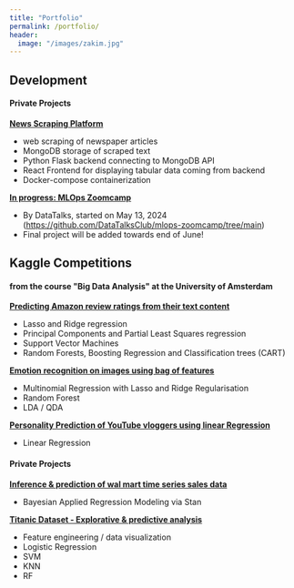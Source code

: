 ```yaml
---
title: "Portfolio"
permalink: /portfolio/
header:
  image: "/images/zakim.jpg"
---
```



## Development

#### Private Projects

[**News Scraping Platform**](https://github.com/Alexander-Heinz/NewsScraping_staging)
* web scraping of newspaper articles
* MongoDB storage of scraped text
* Python Flask backend connecting to MongoDB API
* React Frontend for displaying tabular data coming from backend
* Docker-compose containerization


[**In progress: MLOps Zoomcamp**](https://github.com/Alexander-Heinz/mlops-zoomcamp)
* By DataTalks, started on May 13, 2024 (https://github.com/DataTalksClub/mlops-zoomcamp/tree/main)
* Final project will be added towards end of June!


## Kaggle Competitions
#### from the course "Big Data Analysis" at the University of Amsterdam

[**Predicting Amazon review ratings from their text content**](https://www.kaggle.com/glaswasser/baby-reviews-elise-tom-alex-group-5-round-2)
* Lasso and Ridge regression
* Principal Components and Partial Least Squares regression
* Support Vector Machines
* Random Forests, Boosting Regression and Classification trees (CART)


[**Emotion recognition on images using bag of features**](https://www.kaggle.com/glaswasser/emotion-recognition-t5-alexander-cathelijne-final)
* Multinomial Regression with Lasso and Ridge Regularisation
* Random Forest
* LDA / QDA


[**Personality Prediction of YouTube vloggers using linear Regression**](https://www.kaggle.com/glaswasser/notebook-bertlich-arja-heinz-team-2)

* Linear Regression


#### Private Projects

[**Inference & prediction of wal mart time series sales data**](https://www.kaggle.com/code/glaswasser/inference-prediction-bayesian-regression-rstan)

* Bayesian Applied Regression Modeling via Stan



[**Titanic Dataset - Explorative & predictive analysis**](https://www.kaggle.com/code/glaswasser/titanic-dataset-explorative-predictive-analysis)

* Feature engineering / data visualization
* Logistic Regression
* SVM
* KNN
* RF

